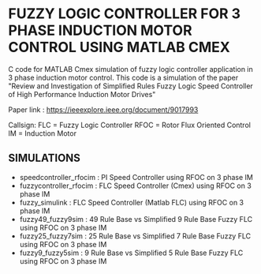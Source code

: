 # FUZZY LOGIC CONTROLLER FOR 3 PHASE INDUCTION MOTOR CONTROL USING MATLAB CMEX
C code for MATLAB Cmex simulation of fuzzy logic controller application in 3 phase induction motor control.
This code is a simulation of the paper "Review and Investigation of Simplified Rules Fuzzy Logic Speed Controller of High Performance Induction Motor Drives"

Paper link : https://ieeexplore.ieee.org/document/9017993

Callsign: 
FLC = Fuzzy Logic Controller
RFOC = Rotor Flux Oriented Control
IM = Induction Motor

## SIMULATIONS
* speedcontroller_rfocim : PI Speed Controller using RFOC on 3 phase IM
* fuzzycontroller_rfocim : FLC Speed Controller (Cmex) using RFOC on 3 phase IM
* fuzzy_simulink : FLC Speed Controller (Matlab FLC) using RFOC on 3 phase IM
* fuzzy49_fuzzy9sim : 49 Rule Base vs Simplified 9 Rule Base Fuzzy FLC using RFOC on 3 phase IM
* fuzzy25_fuzzy7sim : 25 Rule Base vs Simplified 7 Rule Base Fuzzy FLC using RFOC on 3 phase IM
* fuzzy9_fuzzy5sim : 9 Rule Base vs Simplified 5 Rule Base Fuzzy FLC using RFOC on 3 phase IM
